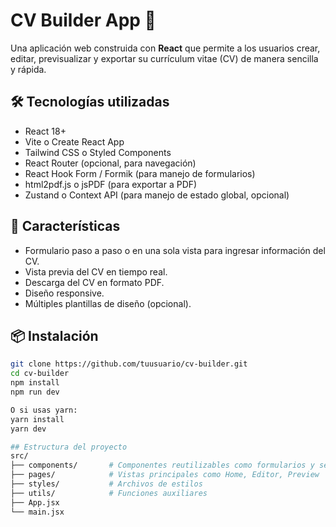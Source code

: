 # CV Builder App 🧾

Una aplicación web construida con **React** que permite a los usuarios crear, editar, previsualizar y exportar su currículum vitae (CV) de manera sencilla y rápida.

## 🛠️ Tecnologías utilizadas

- React 18+
- Vite o Create React App
- Tailwind CSS o Styled Components
- React Router (opcional, para navegación)
- React Hook Form / Formik (para manejo de formularios)
- html2pdf.js o jsPDF (para exportar a PDF)
- Zustand o Context API (para manejo de estado global, opcional)

## 🚀 Características

- Formulario paso a paso o en una sola vista para ingresar información del CV.
- Vista previa del CV en tiempo real.
- Descarga del CV en formato PDF.
- Diseño responsive.
- Múltiples plantillas de diseño (opcional).

## 📦 Instalación

```bash
git clone https://github.com/tuusuario/cv-builder.git
cd cv-builder
npm install
npm run dev

O si usas yarn:
yarn install
yarn dev

## Estructura del proyecto
src/
├── components/       # Componentes reutilizables como formularios y secciones del CV
├── pages/            # Vistas principales como Home, Editor, Preview
├── styles/           # Archivos de estilos
├── utils/            # Funciones auxiliares
├── App.jsx
└── main.jsx
